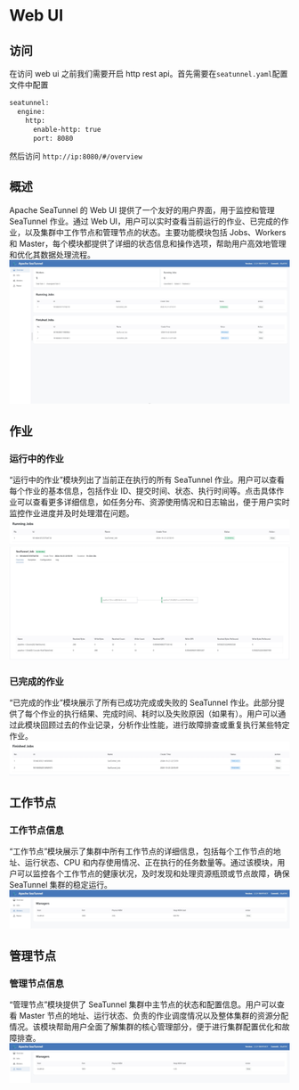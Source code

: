 # Web UI

## 访问

在访问 web ui 之前我们需要开启 http rest api。首先需要在`seatunnel.yaml`配置文件中配置

```
seatunnel:
  engine:
    http:
      enable-http: true
      port: 8080
```

然后访问 `http://ip:8080/#/overview`

## 概述

Apache SeaTunnel 的 Web UI 提供了一个友好的用户界面，用于监控和管理 SeaTunnel 作业。通过 Web UI，用户可以实时查看当前运行的作业、已完成的作业，以及集群中工作节点和管理节点的状态。主要功能模块包括 Jobs、Workers 和 Master，每个模块都提供了详细的状态信息和操作选项，帮助用户高效地管理和优化其数据处理流程。
![overview.png](../images/ui/overview.png)

## 作业

### 运行中的作业

“运行中的作业”模块列出了当前正在执行的所有 SeaTunnel 作业。用户可以查看每个作业的基本信息，包括作业 ID、提交时间、状态、执行时间等。点击具体作业可以查看更多详细信息，如任务分布、资源使用情况和日志输出，便于用户实时监控作业进度并及时处理潜在问题。
![running.png](../images/ui/running.png)
![detail.png](../images/ui/detail.png)

### 已完成的作业

“已完成的作业”模块展示了所有已成功完成或失败的 SeaTunnel 作业。此部分提供了每个作业的执行结果、完成时间、耗时以及失败原因（如果有）。用户可以通过此模块回顾过去的作业记录，分析作业性能，进行故障排查或重复执行某些特定作业。
![finished.png](../images/ui/finished.png)

## 工作节点

### 工作节点信息

“工作节点”模块展示了集群中所有工作节点的详细信息，包括每个工作节点的地址、运行状态、CPU 和内存使用情况、正在执行的任务数量等。通过该模块，用户可以监控各个工作节点的健康状况，及时发现和处理资源瓶颈或节点故障，确保 SeaTunnel 集群的稳定运行。
![workers.png](../images/ui/workers.png)

## 管理节点

### 管理节点信息

“管理节点”模块提供了 SeaTunnel 集群中主节点的状态和配置信息。用户可以查看 Master 节点的地址、运行状态、负责的作业调度情况以及整体集群的资源分配情况。该模块帮助用户全面了解集群的核心管理部分，便于进行集群配置优化和故障排查。
![master.png](../images/ui/master.png)
